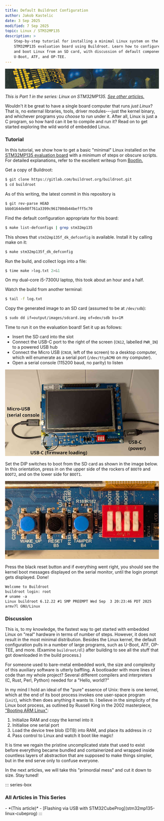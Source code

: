 ```yaml
---
title: Default Buildroot Configuration
author: Jakob Kastelic
date: 3 Sep 2025
modified: 7 Sep 2025
topic: Linux / STM32MP135
description: >
    Step-by-step tutorial for installing a minimal Linux system on the
    STM32MP135 evaluation board using Buildroot. Learn how to configure, build,
    and boot Linux from an SD card, with discussion of default components like
    U-Boot, ATF, and OP-TEE.
---
```


![](../images/vax.jpg)

*This is Part 1 in the series: Linux on STM32MP135. [See other
articles.](#series-list)*

Wouldn't it be great to have a single board computer that runs *just Linux*?
That is, no external libraries, tools, driver modules---just the kernel binary,
and whichever programs you *choose* to run under it. After all, Linux is just a
C program, so how hard can it be to compile and run it? Read on to get started
exploring the wild world of embedded Linux.

### Tutorial

In this tutorial, we show how to get a basic "minimal" Linux installed on the
[STM32MP135 evaluation
board](https://www.st.com/en/evaluation-tools/stm32mp135f-dk.html) with a
minimum of steps or obscure scripts. For detailed explanations, refer to the
excellent writeup from [Bootlin.](
https://bootlin.com/blog/building-a-linux-system-for-the-stm32mp1-basic-system/)

Get a copy of Buildroot:

```sh
$ git clone https://gitlab.com/buildroot.org/buildroot.git
$ cd buildroot
```

As of this writing, the latest commit in this repository is

```sh
$ git rev-parse HEAD
bbb0164de08f761a3399c961700db44befff5c70
```

Find the default configuration appropriate for this board:

```sh
$ make list-defconfigs | grep stm32mp135
```

This shows that `stm32mp135f_dk_defconfig` is available. Install it by calling
make on it:

```sh
$ make stm32mp135f_dk_defconfig
```

Run the build, and collect logs into a file:

```sh
$ time make >log.txt 2>&1
```

On my dual-core i5-7300U laptop, this took about an hour and a half.

Watch the build from another terminal:

```sh
$ tail -f log.txt
```

Copy the generated image to an SD card (assumed to be at `/dev/sdb`):

```sh
$ sudo dd if=output/images/sdcard.img of=dev/sdb bs=1M
```

Time to run it on the evaluation board! Set it up as follows:

- Insert the SD card into the slot
- Connect the USB-C port to the right of the screen (`CN12`, labelled `PWR_IN`)
  to a powered USB hub
- Connect the Micro USB (`CN10`, left of the screen) to a desktop computer,
  which will enumerate as a serial port (`/dev/ttyACM0` on my computer).
- Open a serial console (115200 baud, no parity) to listen

![](../images/board.jpg)

Set the DIP switches to boot from the SD card as shown in the image below. In
this orientation, press in on the upper side of the rockers of `BOOT0` and
`BOOT2`, and on the lower side for `BOOT1`.

![](../images/buttons.jpg)

Press the black reset button and if everything went right, you should see the
kernel boot messages displayed on the serial monitor, until the login prompt
gets displayed. Done!

    Welcome to Buildroot
    buildroot login: root
    # uname -a
    Linux buildroot 6.12.22 #1 SMP PREEMPT Wed Sep  3 20:23:46 PDT 2025 armv7l GNU/Linux

### Discussion

This is, to my knowledge, the fastest way to get started with embedded Linux on
"real" hardware in terms of number of steps. However, it does not result in the
most minimal distribution. Besides the Linux kernel, the default configuration
pulls in a number of large programs, such as U-Boot, ATF, OP-TEE, and more.
(Examine `buildroot/dl`) after building to see all the stuff that got downloaded
in the build process.)

For someone used to bare-metal embedded work, the size and complexity of this
auxiliary software is utterly baffling. A bootloader with more lines of code
than my whole project? Several different compilers and interpreters (C, Rust,
Perl, Python) needed for a "Hello, world!?"

In my mind I hold an ideal of the "pure" essence of Unix: there is one kernel,
which at the end of its boot process invokes one user-space program (`init`),
which then does anything it wants to. I believe in the simplicity of the Linux
boot process, as outlined by Russell King in the 2002 masterpiece, ["Booting ARM
Linux"](https://www.kernel.org/doc/Documentation/arm/Booting):

1. Initialize RAM and copy the kernel into it
2. Initialise one serial port
3. Load the device tree blob (DTB) into RAM, and place its address in `r2`
4. Pass control to Linux and watch it boot like magic!

It is time we regain the pristine uncomplicated state that used to exist before
everything became bundled and containerized and wrapped inside countless layers
of abstraction that are supposed to make things simpler, but in the end serve
only to confuse everyone.

In the next articles, we will take this "primordial mess" and cut it down to
size. Stay tuned!

::: series-box
<h3 id="series-list">All Articles in This Series</h3>
- *(This article)*
- [Flashing via USB with STM32CubeProg](stm32mp135-linux-cubeprog)
:::
